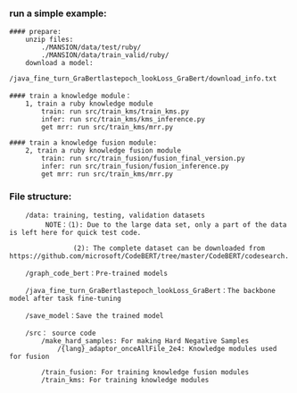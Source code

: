 ### run a simple example:
    #### prepare:
        unzip files:
            ./MANSION/data/test/ruby/
            ./MANSION/data/train_valid/ruby/
        download a model:
            /java_fine_turn_GraBertlastepoch_lookLoss_GraBert/download_info.txt

    #### train a knowledge module：
        1, train a ruby knowledge module
            train: run src/train_kms/train_kms.py
            infer: run src/train_kms/kms_inference.py
            get mrr: run src/train_kms/mrr.py

    #### train a knowledge fusion module:
        2, train a ruby knowledge fusion module
            train: run src/train_fusion/fusion_final_version.py
            infer: run src/train_fusion/fusion_inference.py
            get mrr: run src/train_kms/mrr.py



### File structure:
        /data: training, testing, validation datasets
             NOTE：（1): Due to the large data set, only a part of the data is left here for quick test code.
       
                    (2): The complete dataset can be downloaded from https://github.com/microsoft/CodeBERT/tree/master/CodeBERT/codesearch.

        /graph_code_bert：Pre-trained models

        /java_fine_turn_GraBertlastepoch_lookLoss_GraBert：The backbone model after task fine-tuning

        /save_model：Save the trained model

        /src： source code
            /make_hard_samples: For making Hard Negative Samples
                /{lang}_adaptor_onceAllFile_2e4: Knowledge modules used for fusion

            /train_fusion: For training knowledge fusion modules
            /train_kms: For training knowledge modules

